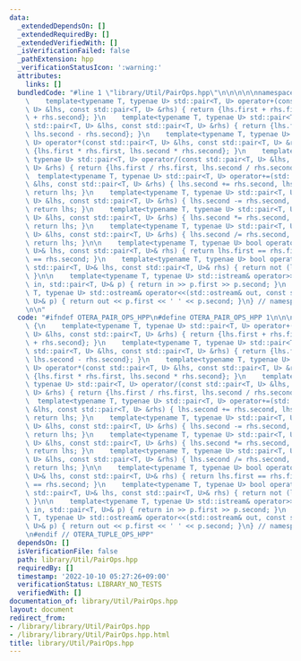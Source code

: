 ```yaml
---
data:
  _extendedDependsOn: []
  _extendedRequiredBy: []
  _extendedVerifiedWith: []
  _isVerificationFailed: false
  _pathExtension: hpp
  _verificationStatusIcon: ':warning:'
  attributes:
    links: []
  bundledCode: "#line 1 \"library/Util/PairOps.hpp\"\n\n\n\n\nnamespace otera {\n\
    \    template<typename T, typenae U> std::pair<T, U> operator+(const std::pair<T,\
    \ U> &lhs, const std::pair<T, U> &rhs) { return {lhs.first + rhs.first, lhs.second\
    \ + rhs.second}; }\n    template<typename T, typenae U> std::pair<T, U> operator-(const\
    \ std::pair<T, U> &lhs, const std::pair<T, U> &rhs) { return {lhs.first - rhs.first,\
    \ lhs.second - rhs.second}; }\n    template<typename T, typenae U> std::pair<T,\
    \ U> operator*(const std::pair<T, U> &lhs, const std::pair<T, U> &rhs) { return\
    \ {lhs.first * rhs.first, lhs.second * rhs.second}; }\n    template<typename T,\
    \ typenae U> std::pair<T, U> operator/(const std::pair<T, U> &lhs, const std::pair<T,\
    \ U> &rhs) { return {lhs.first / rhs.first, lhs.second / rhs.second}; }\n\n  \
    \  template<typename T, typenae U> std::pair<T, U> operator+=(std::pair<T, U>\
    \ &lhs, const std::pair<T, U> &rhs) { lhs.second += rhs.second, lhs.y += rhs.second;\
    \ return lhs; }\n    template<typename T, typenae U> std::pair<T, U> operator-=(std::pair<T,\
    \ U> &lhs, const std::pair<T, U> &rhs) { lhs.second -= rhs.second, lhs.y -= rhs.second;\
    \ return lhs; }\n    template<typename T, typenae U> std::pair<T, U> operator*=(std::pair<T,\
    \ U> &lhs, const std::pair<T, U> &rhs) { lhs.second *= rhs.second, lhs.y *= rhs.second;\
    \ return lhs; }\n    template<typename T, typenae U> std::pair<T, U> operator/=(std::pair<T,\
    \ U> &lhs, const std::pair<T, U> &rhs) { lhs.second /= rhs.second, lhs.y /= rhs.second;\
    \ return lhs; }\n\n    template<typename T, typenae U> bool operator==(const std::pair<T,\
    \ U>& lhs, const std::pair<T, U>& rhs) { return lhs.first == rhs.first and lhs.second\
    \ == rhs.second; }\n    template<typename T, typenae U> bool operator!=(const\
    \ std::pair<T, U>& lhs, const std::pair<T, U>& rhs) { return not (lhs == rhs);\
    \ }\n\n    template<typename T, typenae U> std::istream& operator>>(std::istream&\
    \ in, std::pair<T, U>& p) { return in >> p.first >> p.second; }\n    template<typename\
    \ T, typenae U> std::ostream& operator<<(std::ostream& out, const std::pair<T,\
    \ U>& p) { return out << p.first << ' ' << p.second; }\n} // namespace otera \n\
    \n\n"
  code: "#ifndef OTERA_PAIR_OPS_HPP\n#define OTERA_PAIR_OPS_HPP 1\n\n\nnamespace otera\
    \ {\n    template<typename T, typenae U> std::pair<T, U> operator+(const std::pair<T,\
    \ U> &lhs, const std::pair<T, U> &rhs) { return {lhs.first + rhs.first, lhs.second\
    \ + rhs.second}; }\n    template<typename T, typenae U> std::pair<T, U> operator-(const\
    \ std::pair<T, U> &lhs, const std::pair<T, U> &rhs) { return {lhs.first - rhs.first,\
    \ lhs.second - rhs.second}; }\n    template<typename T, typenae U> std::pair<T,\
    \ U> operator*(const std::pair<T, U> &lhs, const std::pair<T, U> &rhs) { return\
    \ {lhs.first * rhs.first, lhs.second * rhs.second}; }\n    template<typename T,\
    \ typenae U> std::pair<T, U> operator/(const std::pair<T, U> &lhs, const std::pair<T,\
    \ U> &rhs) { return {lhs.first / rhs.first, lhs.second / rhs.second}; }\n\n  \
    \  template<typename T, typenae U> std::pair<T, U> operator+=(std::pair<T, U>\
    \ &lhs, const std::pair<T, U> &rhs) { lhs.second += rhs.second, lhs.y += rhs.second;\
    \ return lhs; }\n    template<typename T, typenae U> std::pair<T, U> operator-=(std::pair<T,\
    \ U> &lhs, const std::pair<T, U> &rhs) { lhs.second -= rhs.second, lhs.y -= rhs.second;\
    \ return lhs; }\n    template<typename T, typenae U> std::pair<T, U> operator*=(std::pair<T,\
    \ U> &lhs, const std::pair<T, U> &rhs) { lhs.second *= rhs.second, lhs.y *= rhs.second;\
    \ return lhs; }\n    template<typename T, typenae U> std::pair<T, U> operator/=(std::pair<T,\
    \ U> &lhs, const std::pair<T, U> &rhs) { lhs.second /= rhs.second, lhs.y /= rhs.second;\
    \ return lhs; }\n\n    template<typename T, typenae U> bool operator==(const std::pair<T,\
    \ U>& lhs, const std::pair<T, U>& rhs) { return lhs.first == rhs.first and lhs.second\
    \ == rhs.second; }\n    template<typename T, typenae U> bool operator!=(const\
    \ std::pair<T, U>& lhs, const std::pair<T, U>& rhs) { return not (lhs == rhs);\
    \ }\n\n    template<typename T, typenae U> std::istream& operator>>(std::istream&\
    \ in, std::pair<T, U>& p) { return in >> p.first >> p.second; }\n    template<typename\
    \ T, typenae U> std::ostream& operator<<(std::ostream& out, const std::pair<T,\
    \ U>& p) { return out << p.first << ' ' << p.second; }\n} // namespace otera \n\
    \n#endif // OTERA_TUPLE_OPS_HPP"
  dependsOn: []
  isVerificationFile: false
  path: library/Util/PairOps.hpp
  requiredBy: []
  timestamp: '2022-10-10 05:27:26+09:00'
  verificationStatus: LIBRARY_NO_TESTS
  verifiedWith: []
documentation_of: library/Util/PairOps.hpp
layout: document
redirect_from:
- /library/library/Util/PairOps.hpp
- /library/library/Util/PairOps.hpp.html
title: library/Util/PairOps.hpp
---
```


